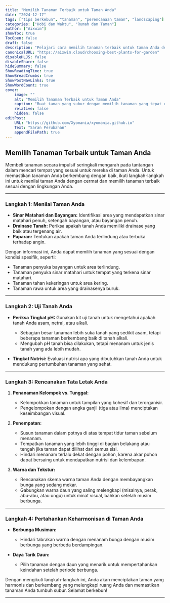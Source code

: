```yaml
---
title: "Memilih Tanaman Terbaik untuk Taman Anda"
date: "2024-12-17"
tags: ["tips berkebun", "tanaman", "perencanaan taman", "landscaping"]
categories: ["Hobi dan Waktu", "Rumah dan Taman"]
author: ["Aixwim"]
showToc: true
TocOpen: false
draft: false
description: "Pelajari cara memilih tanaman terbaik untuk taman Anda dengan mempertimbangkan tanah, sinar matahari, dan desain untuk menciptakan ruang luar yang harmonis."
canonicalURL: "https://aixwim.cloud/choosing-best-plants-for-garden"
disableHLJS: false
disableShare: false
hideSummary: false
ShowReadingTime: true
ShowBreadCrumbs: true
ShowPostNavLinks: true
ShowWordCount: true
cover:
    image: ""
    alt: "Memilih Tanaman Terbaik untuk Taman Anda"
    caption: "Buat taman yang subur dengan memilih tanaman yang tepat untuk ruang Anda."
    relative: false
    hidden: false
editPost:
    URL: "https://github.com/Xyomania/xyomania.github.io"
    Text: "Saran Perubahan"
    appendFilePath: true
---
```


## Memilih Tanaman Terbaik untuk Taman Anda  

Membeli tanaman secara impulsif seringkali mengarah pada tantangan dalam mencari tempat yang sesuai untuk mereka di taman Anda. Untuk memastikan tanaman Anda berkembang dengan baik, ikuti langkah-langkah ini untuk menilai taman Anda dengan cermat dan memilih tanaman terbaik sesuai dengan lingkungan Anda.  

---

### **Langkah 1: Menilai Taman Anda**  

- **Sinar Matahari dan Bayangan:** Identifikasi area yang mendapatkan sinar matahari penuh, setengah bayangan, atau bayangan penuh.  
- **Drainase Tanah:** Periksa apakah tanah Anda memiliki drainase yang baik atau tergenang air.  
- **Paparan:** Tentukan apakah taman Anda terlindung atau terbuka terhadap angin.  

Dengan informasi ini, Anda dapat memilih tanaman yang sesuai dengan kondisi spesifik, seperti:  
- Tanaman penyuka bayangan untuk area terlindung.  
- Tanaman penyuka sinar matahari untuk tempat yang terkena sinar matahari.  
- Tanaman tahan kekeringan untuk area kering.  
- Tanaman rawa untuk area yang drainasenya buruk.  

---

### **Langkah 2: Uji Tanah Anda**  

- **Periksa Tingkat pH:** Gunakan kit uji tanah untuk mengetahui apakah tanah Anda asam, netral, atau alkali.  
  - Sebagian besar tanaman lebih suka tanah yang sedikit asam, tetapi beberapa tanaman berkembang baik di tanah alkali.  
  - Mengubah pH tanah bisa dilakukan, tetapi menanam untuk jenis tanah yang ada lebih mudah.  

- **Tingkat Nutrisi:** Evaluasi nutrisi apa yang dibutuhkan tanah Anda untuk mendukung pertumbuhan tanaman yang sehat.  

---

### **Langkah 3: Rencanakan Tata Letak Anda**  

1. **Penanaman Kelompok vs. Tunggal:**  
   - Kelompokkan tanaman untuk tampilan yang kohesif dan terorganisir.  
   - Pengelompokan dengan angka ganjil (tiga atau lima) menciptakan keseimbangan visual.  

2. **Penempatan:**  
   - Susun tanaman dalam potnya di atas tempat tidur taman sebelum menanam.  
   - Tempatkan tanaman yang lebih tinggi di bagian belakang atau tengah jika taman dapat dilihat dari semua sisi.  
   - Hindari menanam terlalu dekat dengan pohon, karena akar pohon dapat bersaing untuk mendapatkan nutrisi dan kelembapan.  

3. **Warna dan Tekstur:**  
   - Rencanakan skema warna taman Anda dengan membayangkan bunga yang sedang mekar.  
   - Gabungkan warna daun yang saling melengkapi (misalnya, perak, abu-abu, atau ungu) untuk minat visual, bahkan setelah musim berbunga.  

---

### **Langkah 4: Pertahankan Keharmonisan di Taman Anda**  

- **Berbunga Musiman:**  
  - Hindari tabrakan warna dengan menanam bunga dengan musim berbunga yang berbeda berdampingan.  

- **Daya Tarik Daun:**  
  - Pilih tanaman dengan daun yang menarik untuk mempertahankan keindahan setelah periode berbunga.  

Dengan mengikuti langkah-langkah ini, Anda akan menciptakan taman yang harmonis dan berkembang yang melengkapi ruang Anda dan memastikan tanaman Anda tumbuh subur. Selamat berkebun!  

---
